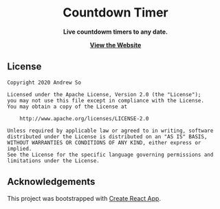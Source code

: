 <div align="center">
  <h1>Countdown Timer</h1>
  <p><b>Live countdowm timers to any date.</b></p>
  <p>
    <a href="https://soandrew.github.io/countdown-timer"><b>View the Website</b></a>
  </p>
</div>

## License

    Copyright 2020 Andrew So
    
    Licensed under the Apache License, Version 2.0 (the "License");
    you may not use this file except in compliance with the License.
    You may obtain a copy of the License at
    
        http://www.apache.org/licenses/LICENSE-2.0
    
    Unless required by applicable law or agreed to in writing, software
    distributed under the License is distributed on an "AS IS" BASIS,
    WITHOUT WARRANTIES OR CONDITIONS OF ANY KIND, either express or implied.
    See the License for the specific language governing permissions and
    limitations under the License.

## Acknowledgements

This project was bootstrapped with [Create React App](https://github.com/facebook/create-react-app).
